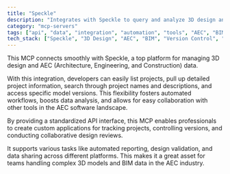 ```yaml
---
title: "Speckle"
description: "Integrates with Speckle to query and analyze 3D design and AEC project data, enabling professionals to manage projects and access model versions."
category: "mcp-servers"
tags: ["api", "data", "integration", "automation", "tools", "AEC", "BIM", "3D Design"]
tech_stack: ["Speckle", "3D Design", "AEC", "BIM", "Version Control", "API"]
---
```


This MCP connects smoothly with Speckle, a top platform for managing 3D design and AEC (Architecture, Engineering, and Construction) data.

With this integration, developers can easily list projects, pull up detailed project information, search through project names and descriptions, and access specific model versions. This flexibility fosters automated workflows, boosts data analysis, and allows for easy collaboration with other tools in the AEC software landscape.

By providing a standardized API interface, this MCP enables professionals to create custom applications for tracking projects, controlling versions, and conducting collaborative design reviews.

It supports various tasks like automated reporting, design validation, and data sharing across different platforms. This makes it a great asset for teams handling complex 3D models and BIM data in the AEC industry.